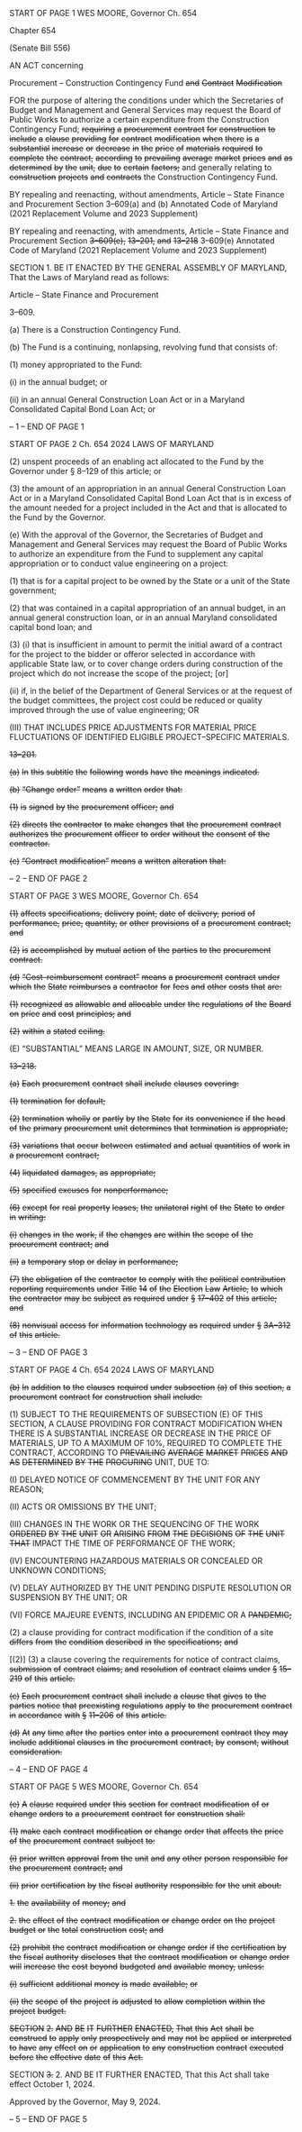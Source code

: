 START OF PAGE 1
WES MOORE, Governor Ch. 654

Chapter 654

(Senate Bill 556)

AN ACT concerning

Procurement – Construction Contingency Fund ~~and~~ ~~Contract~~ ~~Modification~~

FOR the purpose of altering the conditions under which the Secretaries of Budget and
Management and General Services may request the Board of Public Works to
authorize a certain expenditure from the Construction Contingency Fund; ~~requiring~~
~~a~~ ~~procurement~~ ~~contract~~ ~~for~~ ~~construction~~ ~~to~~ ~~include~~ ~~a~~ ~~clause~~ ~~providing~~ ~~for~~ ~~contract~~
~~modification~~ ~~when~~ ~~there~~ ~~is~~ ~~a~~ ~~substantial~~ ~~increase~~ ~~or~~ ~~decrease~~ ~~in~~ ~~the~~ ~~price~~ ~~of~~ ~~materials~~
~~required~~ ~~to~~ ~~complete~~ ~~the~~ ~~contract,~~ ~~according~~ ~~to~~ ~~prevailing~~ ~~average~~ ~~market~~ ~~prices~~ ~~and~~
~~as~~ ~~determined~~ ~~by~~ ~~the~~ ~~unit,~~ ~~due~~ ~~to~~ ~~certain~~ ~~factors;~~ and generally relating to
~~construction~~ ~~projects~~ ~~and~~ ~~contracts~~ the Construction Contingency Fund.

BY repealing and reenacting, without amendments,
Article – State Finance and Procurement
Section 3–609(a) and (b)
Annotated Code of Maryland
(2021 Replacement Volume and 2023 Supplement)

BY repealing and reenacting, with amendments,
Article – State Finance and Procurement
Section ~~3–609(e),~~ ~~13–201,~~ ~~and~~ ~~13–218~~ 3–609(e)
Annotated Code of Maryland
(2021 Replacement Volume and 2023 Supplement)

SECTION 1. BE IT ENACTED BY THE GENERAL ASSEMBLY OF MARYLAND,
That the Laws of Maryland read as follows:

Article – State Finance and Procurement

3–609.

(a) There is a Construction Contingency Fund.

(b) The Fund is a continuing, nonlapsing, revolving fund that consists of:

(1) money appropriated to the Fund:

(i) in the annual budget; or

(ii) in an annual General Construction Loan Act or in a Maryland
Consolidated Capital Bond Loan Act; or

– 1 –
END OF PAGE 1

START OF PAGE 2
Ch. 654 2024 LAWS OF MARYLAND

(2) unspent proceeds of an enabling act allocated to the Fund by the
Governor under § 8–129 of this article; or

(3) the amount of an appropriation in an annual General Construction
Loan Act or in a Maryland Consolidated Capital Bond Loan Act that is in excess of the
amount needed for a project included in the Act and that is allocated to the Fund by the
Governor.

(e) With the approval of the Governor, the Secretaries of Budget and
Management and General Services may request the Board of Public Works to authorize an
expenditure from the Fund to supplement any capital appropriation or to conduct value
engineering on a project:

(1) that is for a capital project to be owned by the State or a unit of the
State government;

(2) that was contained in a capital appropriation of an annual budget, in
an annual general construction loan, or in an annual Maryland consolidated capital bond
loan; and

(3) (i) that is insufficient in amount to permit the initial award of a
contract for the project to the bidder or offeror selected in accordance with applicable State
law, or to cover change orders during construction of the project which do not increase the
scope of the project; [or]

(ii) if, in the belief of the Department of General Services or at the
request of the budget committees, the project cost could be reduced or quality improved
through the use of value engineering; OR

(III) THAT INCLUDES PRICE ADJUSTMENTS FOR MATERIAL
PRICE FLUCTUATIONS OF IDENTIFIED ELIGIBLE PROJECT–SPECIFIC MATERIALS.

~~13–201.~~

~~(a)~~ ~~In~~ ~~this~~ ~~subtitle~~ ~~the~~ ~~following~~ ~~words~~ ~~have~~ ~~the~~ ~~meanings~~ ~~indicated.~~

~~(b)~~ ~~“Change~~ ~~order”~~ ~~means~~ ~~a~~ ~~written~~ ~~order~~ ~~that:~~

~~(1)~~ ~~is~~ ~~signed~~ ~~by~~ ~~the~~ ~~procurement~~ ~~officer;~~ ~~and~~

~~(2)~~ ~~directs~~ ~~the~~ ~~contractor~~ ~~to~~ ~~make~~ ~~changes~~ ~~that~~ ~~the~~ ~~procurement~~ ~~contract~~
~~authorizes~~ ~~the~~ ~~procurement~~ ~~officer~~ ~~to~~ ~~order~~ ~~without~~ ~~the~~ ~~consent~~ ~~of~~ ~~the~~ ~~contractor.~~

~~(c)~~ ~~“Contract~~ ~~modification”~~ ~~means~~ ~~a~~ ~~written~~ ~~alteration~~ ~~that:~~

– 2 –
END OF PAGE 2

START OF PAGE 3
WES MOORE, Governor Ch. 654

~~(1)~~ ~~affects~~ ~~specifications,~~ ~~delivery~~ ~~point,~~ ~~date~~ ~~of~~ ~~delivery,~~ ~~period~~ ~~of~~
~~performance,~~ ~~price,~~ ~~quantity,~~ ~~or~~ ~~other~~ ~~provisions~~ ~~of~~ ~~a~~ ~~procurement~~ ~~contract;~~ ~~and~~

~~(2)~~ ~~is~~ ~~accomplished~~ ~~by~~ ~~mutual~~ ~~action~~ ~~of~~ ~~the~~ ~~parties~~ ~~to~~ ~~the~~ ~~procurement~~
~~contract.~~

~~(d)~~ ~~“Cost–reimbursement~~ ~~contract”~~ ~~means~~ ~~a~~ ~~procurement~~ ~~contract~~ ~~under~~ ~~which~~
~~the~~ ~~State~~ ~~reimburses~~ ~~a~~ ~~contractor~~ ~~for~~ ~~fees~~ ~~and~~ ~~other~~ ~~costs~~ ~~that~~ ~~are:~~

~~(1)~~ ~~recognized~~ ~~as~~ ~~allowable~~ ~~and~~ ~~allocable~~ ~~under~~ ~~the~~ ~~regulations~~ ~~of~~ ~~the~~
~~Board~~ ~~on~~ ~~price~~ ~~and~~ ~~cost~~ ~~principles;~~ ~~and~~

~~(2)~~ ~~within~~ ~~a~~ ~~stated~~ ~~ceiling.~~

(E) “SUBSTANTIAL” MEANS LARGE IN AMOUNT, SIZE, OR NUMBER.

~~13–218.~~

~~(a)~~ ~~Each~~ ~~procurement~~ ~~contract~~ ~~shall~~ ~~include~~ ~~clauses~~ ~~covering:~~

~~(1)~~ ~~termination~~ ~~for~~ ~~default;~~

~~(2)~~ ~~termination~~ ~~wholly~~ ~~or~~ ~~partly~~ ~~by~~ ~~the~~ ~~State~~ ~~for~~ ~~its~~ ~~convenience~~ ~~if~~ ~~the~~ ~~head~~
~~of~~ ~~the~~ ~~primary~~ ~~procurement~~ ~~unit~~ ~~determines~~ ~~that~~ ~~termination~~ ~~is~~ ~~appropriate;~~

~~(3)~~ ~~variations~~ ~~that~~ ~~occur~~ ~~between~~ ~~estimated~~ ~~and~~ ~~actual~~ ~~quantities~~ ~~of~~ ~~work~~
~~in~~ ~~a~~ ~~procurement~~ ~~contract;~~

~~(4)~~ ~~liquidated~~ ~~damages,~~ ~~as~~ ~~appropriate;~~

~~(5)~~ ~~specified~~ ~~excuses~~ ~~for~~ ~~nonperformance;~~

~~(6)~~ ~~except~~ ~~for~~ ~~real~~ ~~property~~ ~~leases,~~ ~~the~~ ~~unilateral~~ ~~right~~ ~~of~~ ~~the~~ ~~State~~ ~~to~~ ~~order~~
~~in~~ ~~writing:~~

~~(i)~~ ~~changes~~ ~~in~~ ~~the~~ ~~work,~~ ~~if~~ ~~the~~ ~~changes~~ ~~are~~ ~~within~~ ~~the~~ ~~scope~~ ~~of~~ ~~the~~
~~procurement~~ ~~contract;~~ ~~and~~

~~(ii)~~ ~~a~~ ~~temporary~~ ~~stop~~ ~~or~~ ~~delay~~ ~~in~~ ~~performance;~~

~~(7)~~ ~~the~~ ~~obligation~~ ~~of~~ ~~the~~ ~~contractor~~ ~~to~~ ~~comply~~ ~~with~~ ~~the~~ ~~political~~ ~~contribution~~
~~reporting~~ ~~requirements~~ ~~under~~ ~~Title~~ ~~14~~ ~~of~~ ~~the~~ ~~Election~~ ~~Law~~ ~~Article,~~ ~~to~~ ~~which~~ ~~the~~ ~~contractor~~
~~may~~ ~~be~~ ~~subject~~ ~~as~~ ~~required~~ ~~under~~ ~~§~~ ~~17–402~~ ~~of~~ ~~this~~ ~~article;~~ ~~and~~

~~(8)~~ ~~nonvisual~~ ~~access~~ ~~for~~ ~~information~~ ~~technology~~ ~~as~~ ~~required~~ ~~under~~ ~~§~~
~~3A–312~~ ~~of~~ ~~this~~ ~~article.~~

– 3 –
END OF PAGE 3

START OF PAGE 4
Ch. 654 2024 LAWS OF MARYLAND

~~(b)~~ ~~In~~ ~~addition~~ ~~to~~ ~~the~~ ~~clauses~~ ~~required~~ ~~under~~ ~~subsection~~ ~~(a)~~ ~~of~~ ~~this~~ ~~section,~~ ~~a~~
~~procurement~~ ~~contract~~ ~~for~~ ~~construction~~ ~~shall~~ ~~include:~~

(1) SUBJECT TO THE REQUIREMENTS OF SUBSECTION (E) OF THIS
SECTION, A CLAUSE PROVIDING FOR CONTRACT MODIFICATION WHEN THERE IS A
SUBSTANTIAL INCREASE OR DECREASE IN THE PRICE OF MATERIALS, UP TO A
MAXIMUM OF 10%, REQUIRED TO COMPLETE THE CONTRACT, ACCORDING TO
~~PREVAILING~~ ~~AVERAGE~~ ~~MARKET~~ ~~PRICES~~ ~~AND~~ ~~AS~~ ~~DETERMINED~~ ~~BY~~ ~~THE~~ ~~PROCURING~~
UNIT, DUE TO:

(I) DELAYED NOTICE OF COMMENCEMENT BY THE UNIT FOR
ANY REASON;

(II) ACTS OR OMISSIONS BY THE UNIT;

(III) CHANGES IN THE WORK OR THE SEQUENCING OF THE WORK
~~ORDERED~~ ~~BY~~ ~~THE~~ ~~UNIT~~ ~~OR~~ ~~ARISING~~ ~~FROM~~ ~~THE~~ ~~DECISIONS~~ ~~OF~~ ~~THE~~ ~~UNIT~~ ~~THAT~~
IMPACT THE TIME OF PERFORMANCE OF THE WORK;

(IV) ENCOUNTERING HAZARDOUS MATERIALS OR CONCEALED
OR UNKNOWN CONDITIONS;

(V) DELAY AUTHORIZED BY THE UNIT PENDING DISPUTE
RESOLUTION OR SUSPENSION BY THE UNIT; OR

(VI) FORCE MAJEURE EVENTS, INCLUDING AN EPIDEMIC OR A
~~PANDEMIC;~~

(2) a clause providing for contract modification if the condition of a site
~~differs~~ ~~from~~ ~~the~~ ~~condition~~ ~~described~~ ~~in~~ ~~the~~ ~~specifications;~~ ~~and~~

[(2)] (3) a clause covering the requirements for notice of contract claims,
~~submission~~ ~~of~~ ~~contract~~ ~~claims,~~ ~~and~~ ~~resolution~~ ~~of~~ ~~contract~~ ~~claims~~ ~~under~~ ~~§~~ ~~15–219~~ ~~of~~ ~~this~~
~~article.~~

~~(c)~~ ~~Each~~ ~~procurement~~ ~~contract~~ ~~shall~~ ~~include~~ ~~a~~ ~~clause~~ ~~that~~ ~~gives~~ ~~to~~ ~~the~~ ~~parties~~
~~notice~~ ~~that~~ ~~preexisting~~ ~~regulations~~ ~~apply~~ ~~to~~ ~~the~~ ~~procurement~~ ~~contract~~ ~~in~~ ~~accordance~~ ~~with~~ ~~§~~
~~11–206~~ ~~of~~ ~~this~~ ~~article.~~

~~(d)~~ ~~At~~ ~~any~~ ~~time~~ ~~after~~ ~~the~~ ~~parties~~ ~~enter~~ ~~into~~ ~~a~~ ~~procurement~~ ~~contract~~ ~~they~~ ~~may~~
~~include~~ ~~additional~~ ~~clauses~~ ~~in~~ ~~the~~ ~~procurement~~ ~~contract,~~ ~~by~~ ~~consent,~~ ~~without~~ ~~consideration.~~

– 4 –
END OF PAGE 4

START OF PAGE 5
WES MOORE, Governor Ch. 654

~~(e)~~ ~~A~~ ~~clause~~ ~~required~~ ~~under~~ ~~this~~ ~~section~~ ~~for~~ ~~contract~~ ~~modification~~ ~~of~~ ~~or~~ ~~change~~
~~orders~~ ~~to~~ ~~a~~ ~~procurement~~ ~~contract~~ ~~for~~ ~~construction~~ ~~shall:~~

~~(1)~~ ~~make~~ ~~each~~ ~~contract~~ ~~modification~~ ~~or~~ ~~change~~ ~~order~~ ~~that~~ ~~affects~~ ~~the~~ ~~price~~
~~of~~ ~~the~~ ~~procurement~~ ~~contract~~ ~~subject~~ ~~to:~~

~~(i)~~ ~~prior~~ ~~written~~ ~~approval~~ ~~from~~ ~~the~~ ~~unit~~ ~~and~~ ~~any~~ ~~other~~ ~~person~~
~~responsible~~ ~~for~~ ~~the~~ ~~procurement~~ ~~contract;~~ ~~and~~

~~(ii)~~ ~~prior~~ ~~certification~~ ~~by~~ ~~the~~ ~~fiscal~~ ~~authority~~ ~~responsible~~ ~~for~~ ~~the~~ ~~unit~~
~~about:~~

~~1.~~ ~~the~~ ~~availability~~ ~~of~~ ~~money;~~ ~~and~~

~~2.~~ ~~the~~ ~~effect~~ ~~of~~ ~~the~~ ~~contract~~ ~~modification~~ ~~or~~ ~~change~~ ~~order~~ ~~on~~
~~the~~ ~~project~~ ~~budget~~ ~~or~~ ~~the~~ ~~total~~ ~~construction~~ ~~cost;~~ ~~and~~

~~(2)~~ ~~prohibit~~ ~~the~~ ~~contract~~ ~~modification~~ ~~or~~ ~~change~~ ~~order~~ ~~if~~ ~~the~~ ~~certification~~ ~~by~~
~~the~~ ~~fiscal~~ ~~authority~~ ~~discloses~~ ~~that~~ ~~the~~ ~~contract~~ ~~modification~~ ~~or~~ ~~change~~ ~~order~~ ~~will~~ ~~increase~~
~~the~~ ~~cost~~ ~~beyond~~ ~~budgeted~~ ~~and~~ ~~available~~ ~~money,~~ ~~unless:~~

~~(i)~~ ~~sufficient~~ ~~additional~~ ~~money~~ ~~is~~ ~~made~~ ~~available;~~ ~~or~~

~~(ii)~~ ~~the~~ ~~scope~~ ~~of~~ ~~the~~ ~~project~~ ~~is~~ ~~adjusted~~ ~~to~~ ~~allow~~ ~~completion~~ ~~within~~ ~~the~~
~~project~~ ~~budget.~~

~~SECTION~~ ~~2.~~ ~~AND~~ ~~BE~~ ~~IT~~ ~~FURTHER~~ ~~ENACTED,~~ ~~That~~ ~~this~~ ~~Act~~ ~~shall~~ ~~be~~ ~~construed~~ ~~to~~
~~apply~~ ~~only~~ ~~prospectively~~ ~~and~~ ~~may~~ ~~not~~ ~~be~~ ~~applied~~ ~~or~~ ~~interpreted~~ ~~to~~ ~~have~~ ~~any~~ ~~effect~~ ~~on~~ ~~or~~
~~application~~ ~~to~~ ~~any~~ ~~construction~~ ~~contract~~ ~~executed~~ ~~before~~ ~~the~~ ~~effective~~ ~~date~~ ~~of~~ ~~this~~ ~~Act.~~

SECTION ~~3.~~ 2. AND BE IT FURTHER ENACTED, That this Act shall take effect
October 1, 2024.

Approved by the Governor, May 9, 2024.

– 5 –
END OF PAGE 5